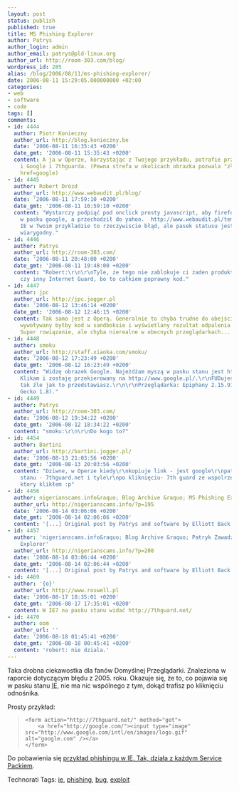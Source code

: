 ```yaml
---
layout: post
status: publish
published: true
title: MS Phishing Explorer
author: Patrys
author_login: admin
author_email: patrys@pld-linux.org
author_url: http://room-303.com/blog/
wordpress_id: 285
alias: /blog/2006/08/11/ms-phishing-explorer/
date: 2006-08-11 15:29:05.000000000 +02:00
categories:
- web
- software
- code
tags: []
comments:
- id: 4444
  author: Piotr Konieczny
  author_url: http://blog.konieczny.be
  date: '2006-08-11 16:35:43 +0200'
  date_gmt: '2006-08-11 15:35:43 +0200'
  content: A ja w Operze, korzystając z Twojego przykładu, potrafie przejść na stronę
    i Google i 7thguarda. (Pewna strefa w okolicach obrazka pozwala "złapać pod kursorem"
    href=google)
- id: 4445
  author: Robert Drózd
  author_url: http://www.webaudit.pl/blog/
  date: '2006-08-11 17:59:10 +0200'
  date_gmt: '2006-08-11 16:59:10 +0200'
  content: "Wystarczy podpiąć pod onclick prosty javascript, aby firefox też pokazywał
    w pasku google, a przechodził do yahoo.  http://www.webaudit.pl/temp/explode2.html\r\n\r\nzachowanie
    IE w Twoim przykladzie to rzeczywiscie błąd, ale pasek statusu jest i tak mało
    wiarygodny."
- id: 4446
  author: Patrys
  author_url: http://room-303.com/
  date: '2006-08-11 20:48:00 +0200'
  date_gmt: '2006-08-11 19:48:00 +0200'
  content: "Robert:\r\n\r\nTyle, że tego nie zablokuje ci żaden produkt Symanteca,
    czy inny Internet Guard, bo to całkiem poprawny kod."
- id: 4447
  author: jpc
  author_url: http://jpc.jogger.pl
  date: '2006-08-12 13:46:14 +0200'
  date_gmt: '2006-08-12 12:46:15 +0200'
  content: Tak samo jest z Operą. Generalnie to chyba trudne do obejścia. Chyba, źe
    wywoływany byłby kod w sandboksie i wyświetlany rezultat odpalenia tego kodu.
    Super rowiązanie, ale chyba nierealne w obecnych przeglądarkach...
- id: 4448
  author: smoku
  author_url: http://staff.xiaoka.com/smoku/
  date: '2006-08-12 17:23:49 +0200'
  date_gmt: '2006-08-12 16:23:49 +0200'
  content: "Widzę obrazek Google. Najeżdżam myszą w pasku stanu jest http://google.com/.
    Klikam i zostaję przekierowany na http://www.google.pl/.\r\nFUDujesz... Nie jest
    tak źle jak to przedstawiasz.\r\n\r\nPrzeglądarka: Epiphany 2.15.91 (Powered by
    Gecko 1.8)."
- id: 4449
  author: Patrys
  author_url: http://room-303.com/
  date: '2006-08-12 19:34:22 +0200'
  date_gmt: '2006-08-12 18:34:22 +0200'
  content: "smoku:\r\n\r\nDo kogo to?"
- id: 4454
  author: Bartini
  author_url: http://bartini.jogger.pl/
  date: '2006-08-13 21:03:56 +0200'
  date_gmt: '2006-08-13 20:03:56 +0200'
  content: "Dziwne, w Operze kiedy\r\nkopiuje link - jest google\r\npatrze w pasek
    stanu - 7thguard.net i tyle\r\npo kliknięciu- 7th guard ze wspolrzednymi punktu
    ktory klikłem :p"
- id: 4456
  author: nigerianscams.info&raquo; Blog Archive &raquo; MS Phishing Explorer
  author_url: http://nigerianscams.info/?p=195
  date: '2006-08-14 03:06:06 +0200'
  date_gmt: '2006-08-14 02:06:06 +0200'
  content: '[...] Original post by Patrys and software by Elliott Back [...]'
- id: 4457
  author: 'nigerianscams.info&raquo; Blog Archive &raquo; Patryk Zawadzki: MS Phishing
    Explorer'
  author_url: http://nigerianscams.info/?p=208
  date: '2006-08-14 03:06:44 +0200'
  date_gmt: '2006-08-14 02:06:44 +0200'
  content: '[...] Original post by Patrys and software by Elliott Back [...]'
- id: 4469
  author: '{o}'
  author_url: http://www.roswell.pl
  date: '2006-08-17 18:35:01 +0200'
  date_gmt: '2006-08-17 17:35:01 +0200'
  content: W IE7 na pasku stanu widać http://7thguard.net/
- id: 4470
  author: oom
  author_url: ''
  date: '2006-08-18 01:45:41 +0200'
  date_gmt: '2006-08-18 00:45:41 +0200'
  content: 'robert: nie dziala.'
---
```

<p>Taka drobna ciekawostka dla fanów Domyślnej Przeglądarki. Znaleziona w raporcie dotyczącym błędu z 2005. roku. Okazuje się, że to, co pojawia się w pasku stanu <abbr title="Internet Explorera">IE</abbr>, nie ma nic wspólnego z tym, dokąd trafisz po kliknięciu odnośnika.</p>

<p>Prosty przykład:</p>

<blockquote><pre><code>&lt;form action="http://7thguard.net/" method="get"&gt;
	&lt;a href="http://google.com/"&gt;&lt;input type="image" src="http://www.google.com/intl/en/images/logo.gif" alt="google.com" /&gt;&lt;/a&gt;
&lt;/form&gt;</code></pre></blockquote>

<p>Do pobawienia się <a href="http://patrys.icenter.pl/test/2006-08-11-ms-phishing-explorer/">przykład phishingu w <abbr>IE</abbr>. Tak, działa z każdym Service Packiem</a>.</p>

Technorati Tags: <a href="http://technorati.com/tag/ie" rel="tag">ie</a>, <a href="http://technorati.com/tag/phishing" rel="tag">phishing</a>, <a href="http://technorati.com/tag/bug" rel="tag">bug</a>, <a href="http://technorati.com/tag/exploit" rel="tag">exploit</a>

